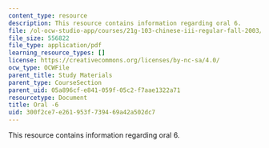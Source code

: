 ```yaml
---
content_type: resource
description: This resource contains information regarding oral 6.
file: /ol-ocw-studio-app/courses/21g-103-chinese-iii-regular-fall-2003/300f2ce7e261953f739469a42a502dc7_MIT21G_103F03_oral_6.pdf
file_size: 556822
file_type: application/pdf
learning_resource_types: []
license: https://creativecommons.org/licenses/by-nc-sa/4.0/
ocw_type: OCWFile
parent_title: Study Materials
parent_type: CourseSection
parent_uid: 05a896cf-e841-059f-05c2-f7aae1322a71
resourcetype: Document
title: Oral -6
uid: 300f2ce7-e261-953f-7394-69a42a502dc7
---
```

This resource contains information regarding oral 6.